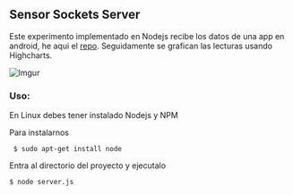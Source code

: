 ## Sensor Sockets Server


Este experimento implementado en Nodejs recibe los datos de una app en android, he aqui el [repo](https://github.com/juliocesar-io/SensorSockets_app). Seguidamente se grafican las lecturas usando Highcharts.

![Imgur](http://i.imgur.com/yvBt9RI.png)



### Uso:

En Linux debes tener instalado Nodejs y NPM

Para instalarnos
```
 $ sudo apt-get install node
```
Entra al directorio del proyecto y ejecutalo

```
$ node server.js
```
